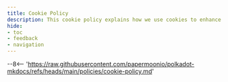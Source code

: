 ```yaml
---
title: Cookie Policy
description: This cookie policy explains how we use cookies to enhance your browsing experience, improve functionality, and ensure secure interactions.
hide:
- toc
- feedback
- navigation
---
```


--8<-- 'https://raw.githubusercontent.com/papermoonio/polkadot-mkdocs/refs/heads/main/policies/cookie-policy.md'
